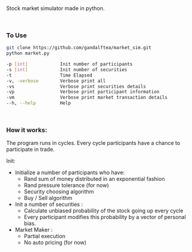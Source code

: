 &nbsp;

Stock market simulator made in python.

&nbsp;

### To Use
```bash
git clone https://github.com/gandalftea/market_sim.git
python market.py
```
   
   
```bash
-p [int]            Init number of participants
-s [int]            Init number of securities
-t                  Time Elapsed 
-v, -verbose        Verbose print all
-vs                 Verbose print securities details
-vp                 Verbose print participant information
-vm                 Verbose print market transaction details
--h, --help         Help
```

&nbsp;

### How it works:

The program runs in cycles. Every cycle participants have a chance to participate in trade.

Init:

* Initialize a number of participants who have:
    * Rand sum of money distributed in an exponential fashion 
    * Rand pressure tolerance (for now)
    * Security choosing algorithm 
    * Buy / Sell algorithm
* Init a number of securities :
    * Calculate unbiased probability of the stock going up every cycle
    * Every participant modifies this probability by a vector of personal bias.
* Market Maker :
    * Partial execution
    * No auto pricing (for now)
